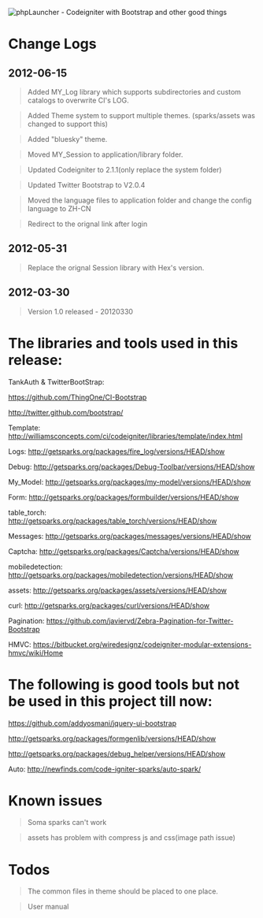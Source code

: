 ![phpLauncher - Codeigniter with Bootstrap and other good things](https://github.com/jiji262/phpLauncher/raw/master/logo.jpg)

# Change Logs

## 2012-06-15

> Added MY_Log library which supports subdirectories and custom catalogs to overwrite CI's LOG.

> Added Theme system to support multiple themes. (sparks/assets was changed to support this)

> Added "bluesky" theme.

> Moved MY_Session to application/library folder.

> Updated Codeigniter to 2.1.1(only replace the system folder)

> Updated Twitter Bootstrap to V2.0.4

> Moved the language files to application folder and change the config language to ZH-CN

> Redirect to the orignal link after login

## 2012-05-31

> Replace the orignal Session library with Hex's version.


## 2012-03-30
> Version 1.0 released - 20120330

# The libraries and tools used in this release:

TankAuth & TwitterBootStrap:

https://github.com/ThingOne/CI-Bootstrap

http://twitter.github.com/bootstrap/


Template:
http://williamsconcepts.com/ci/codeigniter/libraries/template/index.html

Logs:
http://getsparks.org/packages/fire_log/versions/HEAD/show

Debug:
http://getsparks.org/packages/Debug-Toolbar/versions/HEAD/show

My_Model:
http://getsparks.org/packages/my-model/versions/HEAD/show

Form:
http://getsparks.org/packages/formbuilder/versions/HEAD/show

table_torch:
http://getsparks.org/packages/table_torch/versions/HEAD/show

Messages:
http://getsparks.org/packages/messages/versions/HEAD/show

Captcha:
http://getsparks.org/packages/Captcha/versions/HEAD/show

mobiledetection:
http://getsparks.org/packages/mobiledetection/versions/HEAD/show

assets:
http://getsparks.org/packages/assets/versions/HEAD/show

curl:
http://getsparks.org/packages/curl/versions/HEAD/show

Pagination:
https://github.com/javiervd/Zebra-Pagination-for-Twitter-Bootstrap

HMVC:
https://bitbucket.org/wiredesignz/codeigniter-modular-extensions-hmvc/wiki/Home

# The following is good tools but not be used in this project till now:

https://github.com/addyosmani/jquery-ui-bootstrap

http://getsparks.org/packages/formgenlib/versions/HEAD/show

http://getsparks.org/packages/debug_helper/versions/HEAD/show

Auto:
http://newfinds.com/code-igniter-sparks/auto-spark/

# Known issues

> Soma sparks can't work

> assets has problem with compress js and css(image path issue)

# Todos

> The common files in theme should be placed to one place.

> User manual